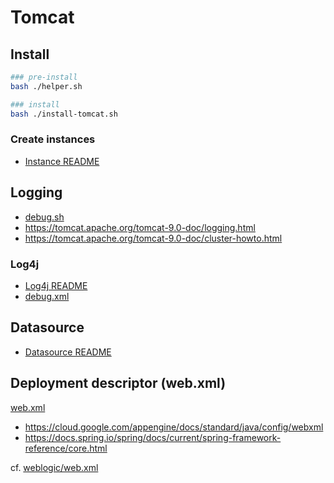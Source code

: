 # Tomcat

## Install

```bash
### pre-install
bash ./helper.sh

### install
bash ./install-tomcat.sh
```

### Create instances

- [Instance README](/tomcat/instance/README.md)

## Logging

- [debug.sh](/tomcat/debug.sh)
- https://tomcat.apache.org/tomcat-9.0-doc/logging.html
- https://tomcat.apache.org/tomcat-9.0-doc/cluster-howto.html

### Log4j

- [Log4j README](/tomcat/log4j/README.md)
- [debug.xml](/tomcat/log4j/debug.xml)

## Datasource

- [Datasource README](/tomcat/datasource/README.md)

## Deployment descriptor (web.xml)

[web.xml](/tomcat/instance/web.xml)

- https://cloud.google.com/appengine/docs/standard/java/config/webxml
- https://docs.spring.io/spring/docs/current/spring-framework-reference/core.html

cf. [weblogic/web.xml](/weblogic/deployment/web.xml)
